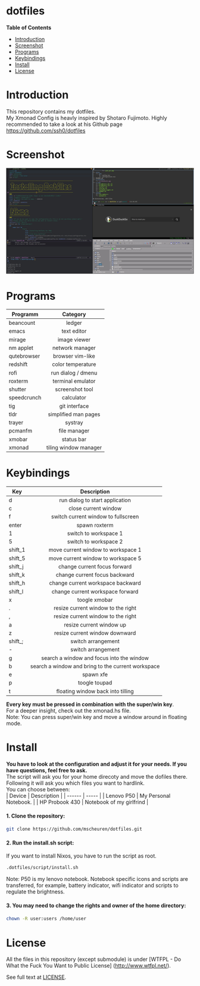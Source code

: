 # dotfiles
**Table of Contents**

- [Introduction](#introduction)
- [Screenshot](#screenshot)
- [Programs](#programs)
- [Keybindings](#keybindings)
- [Install](#install)
- [License](#license)

# Introduction

This repository contains my dotfiles.  
My Xmonad Config is heavly inspired by Shotaro Fujimoto.
Highly recommended to take a look at his Github page <https://github.com/ssh0/dotfiles>
# Screenshot
![screenshot0.jpg](./screenshots/screenshot0.jpg)
# Programs
| Programm      | Category              |
| ------------- | :-------------:       |
| beancount     | ledger                |
| emacs         | text editor           |
| mirage        | image viewer          |
| nm applet     | network manager       |
| qutebrowser   | browser vim-like      |
| redshift      | color temperature     |
| rofi          | run dialog / dmenu    |
| roxterm       | terminal emulator     |
| shutter       | screenshot tool       |
| speedcrunch   | calculator            |
| tig           | git interface         |
| tldr          | simplified man pages  |
| trayer        | systray               |
| pcmanfm       | file manager          |
| xmobar        | status bar            |
| xmonad        | tiling window manager |
# Keybindings
| Key             | Description                                        |
| -------------   | :------------------------------------------------: |
| d               | run dialog to start application                    |
| c               | close current window                               |
| f               | switch current window to fullscreen                |
| enter           | spawn roxterm                                      |
| 1               | switch to workspace 1                              |
| 5               | switch to workspace 2                              |
| shift_1         | move current window to workspace 1                 |
| shift_5         | move current window to workspace 5                 |
| shift_j         | change current focus forward                       |
| shift_k         | change current focus backward                      |
| shift_h         | change current workspace backward                  |
| shift_l         | change current workspace forward                   |
| x               | toogle xmobar                                      |
| .               | resize current window to the right                 |
| ,               | resize current window to the right                 |
| a               | resize current window up                           |
| z               | resize current window downward                     |
| shift_;         | switch arrangement                                 |
| -               | switch arrangement                                 |
| g               | search a window and focus into the window          |
| b               | search a window and bring to the current workspace |
| e               | spawn xfe                                          |
| p               | toogle toupad                                      |
| t               | floating window back into tilling                  |  
**Every key must be pressed in combination with the super/win key**.  
For a deeper insight, check out the xmonad.hs file.  
Note: You can press super/win key and move a window around in floating mode.  
# Install
**You have to look at the configuration and adjust it for your needs. If you have questions, feel free to ask.**  
The script will ask you for your home direcoty and move the dofiles there. Following it will ask you which files you want to hardlink.  
You can choose between:  
| Device         | Description              |
| ------         | -----                    |
| Lenovo P50     | My Personal Notebook.    |
| HP Probook 430 | Notebook of my girlfrind |


#### <a> 1. Clone the repository:</a>

```sh
git clone https://github.com/mscheuren/dotfiles.git
```
#### <a> 2. Run the install.sh script:</a>
If you want to install Nixos, you have to run the script as root.
```sh
.dotfiles/script/install.sh
```
Note: P50 is my lenovo notebook.
Notebook specific icons and scripts are transferred, for example, battery indicator, wifi indicator and scripts to regulate the brightness.
#### <a> 3. You may need to change the rights and owner of the home directory:</a>
```sh
chown -R user:users /home/user
```

# License
All the files in this repository (except submodule) is under 
[WTFPL - Do What the Fuck You Want to Public License]
(http://www.wtfpl.net/).

See full text at [LICENSE](./LICENSE).
